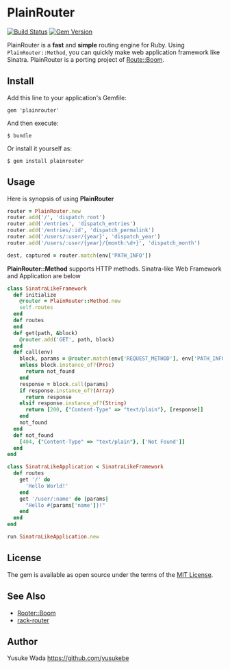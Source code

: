 # PlainRouter

[![Build Status](https://travis-ci.org/yusukebe/plainrouter.svg?branch=master)](https://travis-ci.org/yusukebe/plainrouter)
[![Gem Version](https://badge.fury.io/rb/plainrouter.svg)](https://badge.fury.io/rb/plainrouter)

PlainRouter is a **fast** and **simple** routing engine for Ruby. Using `PlainRouter::Method`, you can quickly make web application framework like Sinatra. PlainRouter is a porting project of [Route::Boom](https://metacpan.org/pod/Router::Boom).

## Install

Add this line to your application's Gemfile:

```
gem 'plainrouter'
```

And then execute:

```
$ bundle
```

Or install it yourself as:

```
$ gem install plainrouter
```

## Usage

Here is synopsis of using **PlainRouter**

```ruby
router = PlainRouter.new
router.add('/', 'dispatch_root')
router.add('/entries', 'dispatch_entries')
router.add('/entries/:id', 'dispatch_permalink')
router.add('/users/:user/{year}', 'dispatch_year')
router.add('/users/:user/{year}/{month:\d+}', 'dispatch_month')

dest, captured = router.match(env['PATH_INFO'])
```

**PlainRouter::Method** supports HTTP methods. Sinatra-like Web Framework and Application are below

```ruby
class SinatraLikeFramework
  def initialize
    @router = PlainRouter::Method.new
    self.routes
  end
  def routes
  end
  def get(path, &block)
    @router.add('GET', path, block)
  end
  def call(env)
    block, params = @router.match(env['REQUEST_METHOD'], env['PATH_INFO'])
    unless block.instance_of?(Proc)
      return not_found
    end
    response = block.call(params)
    if response.instance_of?(Array)
      return response
    elsif response.instance_of?(String)
      return [200, {"Content-Type" => "text/plain"}, [response]]
    end
    not_found
  end
  def not_found
    [404, {"Content-Type" => "text/plain"}, ['Not Found']]    
  end
end

class SinatraLikeApplication < SinatraLikeFramework
  def routes
    get '/' do
      'Hello World!'
    end
    get '/user/:name' do |params|
      "Hello #{params['name']}!"
    end
  end
end

run SinatraLikeApplication.new
```

## License

The gem is available as open source under the terms of the [MIT License](http://opensource.org/licenses/MIT).

## See Also

* [Rooter::Boom](https://metacpan.org/pod/Router::Boom)
* [rack-router](https://github.com/pjb3/rack-router)

## Author

Yusuke Wada <https://github.com/yusukebe>

